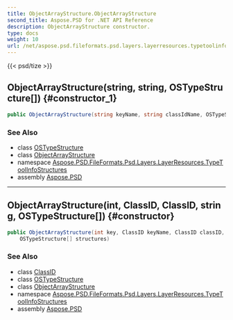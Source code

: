 ```yaml
---
title: ObjectArrayStructure.ObjectArrayStructure
second_title: Aspose.PSD for .NET API Reference
description: ObjectArrayStructure constructor. 
type: docs
weight: 10
url: /net/aspose.psd.fileformats.psd.layers.layerresources.typetoolinfostructures/objectarraystructure/objectarraystructure/
---
```

{{< psd/tize >}}
## ObjectArrayStructure(string, string, OSTypeStructure[]) {#constructor_1}

```csharp
public ObjectArrayStructure(string keyName, string classIdName, OSTypeStructure[] structures)
```

### See Also

* class [OSTypeStructure](../../../aspose.psd.fileformats.psd.layers.layerresources/ostypestructure/)
* class [ObjectArrayStructure](../)
* namespace [Aspose.PSD.FileFormats.Psd.Layers.LayerResources.TypeToolInfoStructures](../../objectarraystructure/)
* assembly [Aspose.PSD](../../../)

---

## ObjectArrayStructure(int, ClassID, ClassID, string, OSTypeStructure[]) {#constructor}

```csharp
public ObjectArrayStructure(int key, ClassID keyName, ClassID classID, string className, 
    OSTypeStructure[] structures)
```

### See Also

* class [ClassID](../../../aspose.psd.fileformats.psd.layers.layerresources/classid/)
* class [OSTypeStructure](../../../aspose.psd.fileformats.psd.layers.layerresources/ostypestructure/)
* class [ObjectArrayStructure](../)
* namespace [Aspose.PSD.FileFormats.Psd.Layers.LayerResources.TypeToolInfoStructures](../../objectarraystructure/)
* assembly [Aspose.PSD](../../../)


